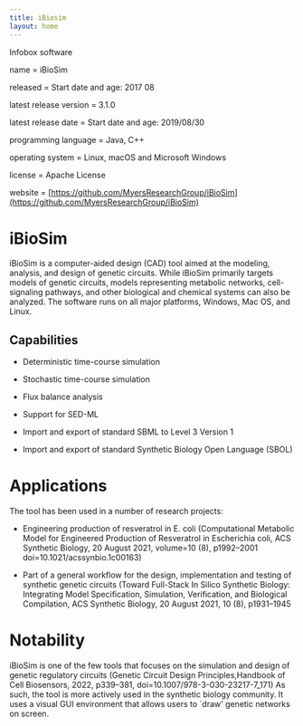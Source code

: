 ```yaml
---
title: iBiosim
layout: home
---
```


Infobox software

name                   = iBioSim

released               = Start date and age: 2017 08

latest release version = 3.1.0

latest release date    = Start date and age: 2019/08/30

programming language   = Java, C++

operating system       = Linux, macOS and Microsoft Windows

license                = Apache License

website                = [https://github.com/MyersResearchGroup/iBioSim](https://github.com/MyersResearchGroup/iBioSim)

iBioSim
=======

iBioSim is a computer-aided design (CAD) tool aimed at the modeling, analysis, and design of genetic circuits. While iBioSim primarily targets models of genetic circuits, models representing metabolic networks, cell-signaling pathways, and other biological and chemical systems can also be analyzed. The software runs on all major platforms, Windows, Mac OS, and Linux.


Capabilities
------------

* Deterministic time-course simulation

* Stochastic time-course simulation

* Flux balance analysis

* Support for SED-ML

* Import and export of standard SBML to Level 3 Version 1

* Import and export of standard Synthetic Biology Open Language (SBOL)

Applications
============

The tool has been used in a number of research projects:

* Engineering production of resveratrol in E. coli (Computational Metabolic Model for Engineered Production of Resveratrol in Escherichia coli, ACS Synthetic Biology, 20 August 2021, volume=10 (8), p1992–2001 doi=10.1021/acssynbio.1c00163)

* Part of a general workflow for the design, implementation and testing of synthetic genetic circuits (Toward Full-Stack In Silico Synthetic Biology: Integrating Model Specification, Simulation, Verification, and Biological Compilation, ACS Synthetic Biology, 20 August 2021, 10 (8), p1931–1945 

Notability
==========

iBioSim is one of the few tools that focuses on the simulation and design of genetic regulatory circuits (Genetic Circuit Design Principles,Handbook of Cell Biosensors, 2022, p339–381, doi=10.1007/978-3-030-23217-7_171) As such, the tool is more actively used in the synthetic biology community. It uses a visual GUI environment that allows users to `draw' genetic networks on screen.


